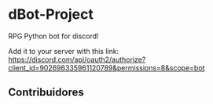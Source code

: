 # dBot-Project

RPG Python bot for discord!

Add it to your server with this link:
https://discord.com/api/oauth2/authorize?client_id=902696335961120789&permissions=8&scope=bot

## Contribuidores

<!-- readme: contributors -start -->
<!-- readme: contributors -end -->

